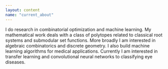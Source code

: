```yaml
---
layout: content
name: "current_about"
---
```

I do research in combinatorial optimization and machine learning.  My mathematical work deals with a class of polytopes related to classical root systems and submodular set functions. More broadly I am interested in algebraic combinatorics and discrete geometry.  I also build machine learning algorithms for medical applications.  Currently I am interested in transfer learning and convolutional neural networks to classifying eye diseases.